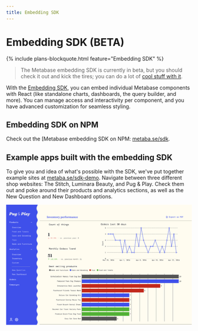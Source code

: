 ```yaml
---
title: Embedding SDK
---
```


# Embedding SDK (BETA)

{% include plans-blockquote.html feature="Embedding SDK" %}

> The Metabase embedding SDK is currently in beta, but you should check it out and kick the tires; you can do a lot of [cool stuff with it](#example-apps-built-with-the-embedding-sdk).

With the [Embedding SDK](./embedding-sdk-introduction.md), you can embed individual Metabase components with React (like standalone charts, dashboards, the query builder, and more). You can manage access and interactivity per component, and you have advanced customization for seamless styling.

## Embedding SDK on NPM

Check out the [Metabase embedding SDK on NPM: [metaba.se/sdk](https://www.metaba.se/sdk).

## Example apps built with the embedding SDK

To give you and idea of what's possible with the SDK, we've put together example sites at [metaba.se/sdk-demo](https://www.metaba.se/sdk-demo). Navigate between three different shop websites: The Stitch, Luminara Beauty, and Pug & Play. Check them out and poke around their products and analytics sections, as well as the New Question and New Dashboard options.

![Pug and play example app built with embedding SDK](./images/pug-and-play.png)
